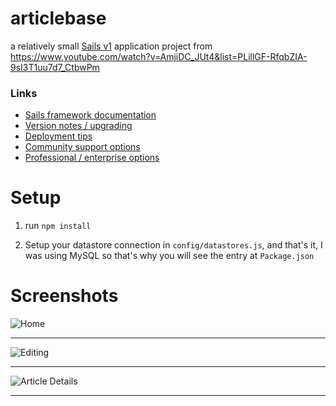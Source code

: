 # articlebase

a relatively small [Sails v1](https://sailsjs.com) application project from
https://www.youtube.com/watch?v=AmjiDC_JUt4&list=PLillGF-RfqbZIA-9sI3T1uu7d7_CtbwPm


### Links

+ [Sails framework documentation](https://sailsjs.com/documentation)
+ [Version notes / upgrading](https://sailsjs.com/documentation/upgrading)
+ [Deployment tips](https://sailsjs.com/documentation/concepts/deployment)
+ [Community support options](https://sailsjs.com/support)
+ [Professional / enterprise options](https://sailsjs.com/enterprise)

# Setup

1. run `npm install`

2. Setup your datastore connection in `config/datastores.js`, and that's it, I was using MySQL
so that's why you will see the entry at `Package.json`

# Screenshots

![Home](https://i.imgur.com/UNnliK7.png)
___
![Editing](https://i.imgur.com/XWKrR72.png)
___
![Article Details](https://i.imgur.com/lE73u8O.png)
___
